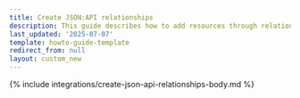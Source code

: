 ```yaml
---
title: Create JSON:API relationships
description: This guide describes how to add resources through relationships
last_updated: '2025-07-07'
template: howto-guide-template
redirect_from: null
layout: custom_new
---
```


{% include integrations/create-json-api-relationships-body.md %}
